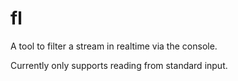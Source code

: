 # fl

A tool to filter a stream in realtime via the console.

Currently only supports reading from standard input.
